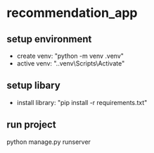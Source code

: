 # recommendation_app

## setup environment
- create venv: "python -m venv .venv"
- active venv: ".\.venv\Scripts\Activate"

## setup libary
- install library: "pip install -r requirements.txt"

## run project
python manage.py runserver

